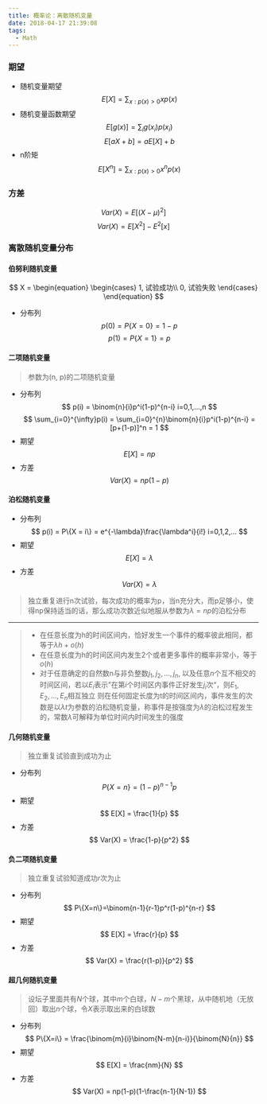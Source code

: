 ```yaml
---
title: 概率论：离散随机变量
date: 2018-04-17 21:39:08
tags:
  - Math
---
```


### 期望
- 随机变量期望
$$ E[X] = \sum_{x:p(x)>0}xp(x) $$
- 随机变量函数期望
$$ E[g(x)] = \sum_ig(x_i)p(x_i) $$
$$ E[aX+b] = aE[X] + b $$
- n阶矩
$$ E[X^n] = \sum_{x:p(x)>0}x^np(x) $$

<!--more-->

### 方差
$$ Var(X) = E[(X-\mu)^2]$$
$$ Var(X) = E[X^2] - E^2[x] $$

### 离散随机变量分布

#### 伯努利随机变量
$$ X = 
\begin{equation}
\begin{cases}
1, 试验成功\\
0, 试验失败
\end{cases}
\end{equation} $$

- 分布列
$$ p(0) = P\{X=0\} = 1 -p $$
$$ p(1) = P\{X=1\} = p $$

#### 二项随机变量

> 参数为(n, p)的二项随机变量

- 分布列
$$ p(i) = \binom{n}{i}p^i(1-p)^{n-i} i=0,1,...,n $$
$$ \sum_{i=0}^{\infty}p(i) = \sum_{i=0}^{n}\binom{n}{i}p^i(1-p)^{n-i} = [p+(1-p)]^n = 1 $$
- 期望
$$ E[X] = np $$
- 方差
$$ Var(X) = np(1-p) $$

#### 泊松随机变量
- 分布列
$$ p(i) = P\{X = i\} = e^{-\lambda}\frac{\lambda^i}{i!} i=0,1,2,... $$
- 期望
$$ E[X] = \lambda $$
- 方差
$$ Var(X) = \lambda $$

> 独立重复进行n次试验，每次成功的概率为p，当n充分大，而p足够小，使得np保持适当的话，那么成功次数近似地服从参数为$\lambda=np$的泊松分布

---

> - 在任意长度为h的时间区间内，恰好发生一个事件的概率彼此相同，都等于$\lambda h+o(h)$
> - 在任意长度为h的时间区间内发生2个或者更多事件的概率非常小，等于$o(h)$
> - 对于任意确定的自然数n与非负整数$j_1, j_2, ..., j_n$, 以及任意$n$个互不相交的时间区间，若以$E_i$表示”在第$i$个时间区内事件正好发生$j_i$次“，则$E_1, E_2, ..., E_n$相互独立
> 则在任何固定长度为t的时间区间内，事件发生的次数是以$\lambda t$为参数的泊松随机变量，称事件是按强度为$\lambda$的泊松过程发生的，常数$\lambda$可解释为单位时间内时间发生的强度

#### 几何随机变量

> 独立重复试验直到成功为止

- 分布列
$$ P\{X=n\} = (1-p)^{n-1}p $$
- 期望
$$ E[X] = \frac{1}{p} $$
- 方差
$$ Var(X) = \frac{1-p}{p^2} $$

#### 负二项随机变量

> 独立重复试验知道成功$r$次为止

- 分布列
$$ P\{X=n\}=\binom{n-1}{r-1}p^r(1-p)^{n-r} $$
- 期望
$$ E[X] = \frac{r}{p} $$
- 方差
$$ Var(X) = \frac{r(1-p)}{p^2} $$
#### 超几何随机变量

> 设坛子里面共有$N$个球，其中$m$个白球，$N-m$个黑球，从中随机地（无放回）取出$n$个球，令$X$表示取出来的白球数

- 分布列
$$ P\{X=i\} = \frac{\binom{m}{i}\binom{N-m}{n-i}}{\binom{N}{n}} $$
- 期望
$$ E[X] = \frac{nm}{N} $$
- 方差
$$ Var(X) = np(1-p)(1-\frac{n-1}{N-1}) $$
